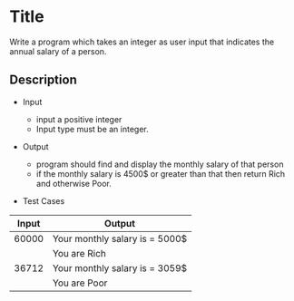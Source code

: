 # Title

Write a program which takes an integer as user input that indicates the annual salary of a person.

## Description

- Input
  - input a positive integer
  - Input type must be an integer.

- Output

  - program should find and display the monthly salary of that person
  - if the monthly salary is 4500$ or greater than that then return Rich and otherwise Poor. 

- Test Cases

|Input|Output|
|-----|------|
|60000 |Your monthly salary is = 5000$|
||You are Rich|
|36712 |Your monthly salary is = 3059$|
||You are Poor|
